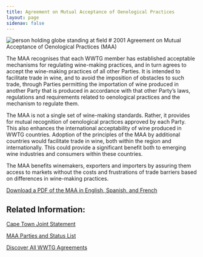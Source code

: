 ```yaml
---
title: Agreement on Mutual Acceptance of Oenological Practices
layout: page
sidenav: false
---
```

<img src="{{site.baseurl}}/assets/uploads/hero-barrels-of-wine.jpg" alt="person holding globe standing at field">
# 2001 Agreement on Mutual Acceptance of Oenological Practices (MAA)

The MAA recognises that each WWTG member has established acceptable mechanisms for regulating wine-making practices, and in turn agrees to accept the wine-making practices of all other Parties. It is intended to facilitate trade in wine, and to avoid the imposition of obstacles to such trade, through Parties permitting the importation of wine produced in another Party that is produced in accordance with that other Party’s laws, regulations and requirements related to oenological practices and the mechanism to regulate them. 

The MAA is not a single set of wine-making standards. Rather, it provides for mutual recognition of oenological practices approved by each Party.  This also enhances the international acceptability of wine produced in WWTG countries. Adoption of the principles of the MAA by additional countries would facilitate trade in wine, both within the region and internationally. This could provide a significant benefit both to emerging wine industries and consumers within these countries. 

The MAA benefits winemakers, exporters and importers by assuring them access to markets without the costs and frustrations of trade barriers based on differences in wine-making practices.

<a class="usa-button" href="{{site.baseurl}}/assets/uploads/maa.pdf">Download a PDF of the MAA in English, Spanish, and French</a>

## Related Information:

<a class="usa-button" href="{{site.baseurl}}/cape-town-statement/">Cape Town Joint Statement</a>

<a class="usa-button" href="https://www.state.gov/mutual-acceptance-of-oenological-practices-wine">MAA Parties and Status List</a>


<a class="usa-button" href="{{site.baseurl}}/agreements">Discover All WWTG Agreements</a>
